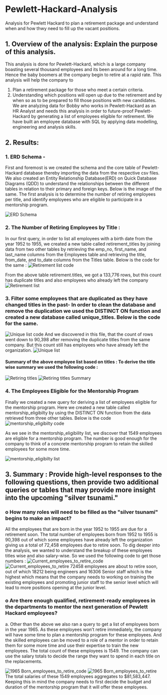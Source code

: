 # Pewlett-Hackard-Analysis
Analysis for Pewlett Hackard to plan a retirement package and understand when and how thwy need to fill up the vacant positions.

## 1. Overview of the analysis: Explain the purpose of this analysis.
This analysis is done for Pewlett-Hackard, which is a large company boasting several thousand employees and its been around for a long time. Hence the baby boomers at the company begin to retire at a rapid rate. 	This analysis will help the company to 
1.	 Plan a retirement package for those who meet a certain criteria.
2.	Understanding which positions will open up due to the retirement and by when so as to be prepared to fill those positions with new candidates.
We are analyzing data for Bobby who works in Pewlett-Hackard as an HR Analyst and needs this analysis in order to future-proof Pewlett-Hackard by generating a list of employees eligible for retirement.
We have built an employee database with SQL by applying data modelling, engineering and analysis skills.
## 2. Results: 
### 1. ERD Schema - 
First and foremost is we created the schema and the core table of Pewlett-Hackard database thereby importing the data from the respective csv files. We also created an Entity Relationship Database(ERD) on Quick Database Diagrams (QDD) to understand the relationships between the different tables in relation to their primary and foreign keys. Below is the image of the same.
The first analysis is to determine the number of retiring employees per title, and identify employees who are eligible to participate in a mentorship program. 

![ERD Schema](EmployeeDB.png)

### 2. The Number of Retiring Employees by Title :
 In our first query, in order to list all employees with a birth date from the year 1952 to 1955, we created a new table called retirement_titles by joining data from two other tables by retrieving the emp_no, first_name, and last_name columns from the Employees table and retrieving the title, from_date, and to_date columns from the Titles table. Below is the code for the same :
![Retirement list code](Analysis/retirement_titles_code.png)

From the above table retirement.titles, we got a 133,776 rows, but this count has duplicate titles and also employees who already left the company 
	![Retirement list](Analysis/retirement_titles.png)
### 3. Filter some employees that are duplicated as they have changed titles in the past-  In order to clean the database and remove the duplication we used the DISTINCT ON function and created a new database called unique_titles. Below is the code for the same.
![Unique list code](Analysis/unique_titles_code.png)
And we discovered in this file, that the count of rows went down to 90,398 after removing the duplicate titles from the same company. But this count still has employees who have already left the organization.
	![Unique list](Analysis/unique_titles.png)

#### Summary of the above employee list based on titles : To derive the title wise summary we used the following code :
![Retiring titles](Analysis/retiring_titles_code.png)
![Retiring titles Summary](Analysis/retiring_titles.png)

### 4. The Employees Eligible for the Mentorship Program
 Finally we created a new query for deriving a list of employees eligible for the mentorship program. Here we created a new table called mentorship_eligibilty by using the DISTINCT ON function from the data retrieved from three other tables.
Below is the code
![ mentorship_eligibilty code](Analysis/mentorship_eligibilty_code.png)

As we see in the mentorship_eligibility list, we discover that 1549 employees are eligible for a mentorship program. The number is good enough for the company to think of a concrete mentorship program to retain the skilled employees for some more time.

![mentorship_eligibilty list](Analysis/mentorship_eligibilty.png)

## 3. Summary : Provide high-level responses to the following questions, then provide two additional queries or tables that may provide more insight into the upcoming "silver tsunami."
### o	How many roles will need to be filled as the "silver tsunami" begins to make an impact?

All the employees that are born in the year 1952 to 1955 are due for a retirement soon. The total number of employees born from 1952 to 1955 is 90,398 out of which some employees have already left the organization giving us a total of 72,458 employees due to retire soon.
To dig deeper into the analysis, we wanted to understand the breakup of these employees titles wise and also salary-wise. So we used the following code to get those numbers :
![Current_employees_to_retire_code](Analysis/summary_emp_retire_code.png)
![Current_employees_to_retire](Analysis/summary_emp_retire.png)
72458 employees are about to retire soon, out of which 18212 being engineers and 16306 Senior staff which is the highest which means that the company needs to working on training the existing employees and promoting junior staff to the senior level which will lead to more positions opening at the junior level.

### o	Are there enough qualified, retirement-ready employees in the departments to mentor the next generation of Pewlett Hackard employees?
a.	Other than the above we also ran a query to get a list of employees born in the year 1965. As these employees won’t retire immediately, the company will have some time to plan a mentorship program for these employees. And the skilled employees can be moved to a role of a mentor in order to retain them for some more time and use their expertise to train the new employees. The total count of these employees is 1549. The company can use the salary totals to decide the range they want to spend in each title on the replacements.

![1965 Born_employees_to_retire_code](Analysis/mentorship_eligibility_summary_code.png)
![1965 Born_employees_to_retire](Analysis/mentorship_eligibility_summary.png)
The total salaries of these 1549 employees aggregates to $81,583,447. Keeping this in mind the company needs to first decide the budget and duration of the mentorship program that it will offer these employees.


